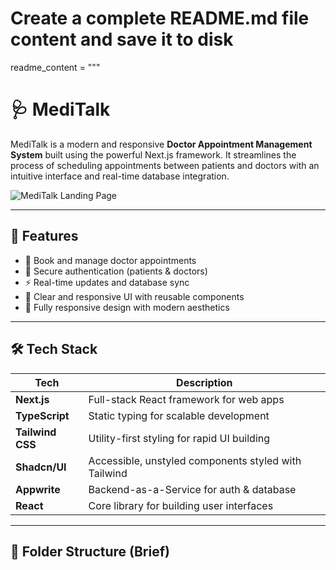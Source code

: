 # Create a complete README.md file content and save it to disk

readme_content = """
# 🩺 MediTalk

MediTalk is a modern and responsive **Doctor Appointment Management System** built using the powerful Next.js framework. It streamlines the process of scheduling appointments between patients and doctors with an intuitive interface and real-time database integration.

![MediTalk Landing Page](./public/medi.jpeg)

---

## 🚀 Features

- 📅 Book and manage doctor appointments
- 🔐 Secure authentication (patients & doctors)
- ⚡ Real-time updates and database sync
- 💬 Clear and responsive UI with reusable components
- 🎨 Fully responsive design with modern aesthetics

---

## 🛠 Tech Stack

| Tech             | Description                                        |
|------------------|----------------------------------------------------|
| **Next.js**      | Full-stack React framework for web apps            |
| **TypeScript**   | Static typing for scalable development             |
| **Tailwind CSS** | Utility-first styling for rapid UI building        |
| **Shadcn/UI**    | Accessible, unstyled components styled with Tailwind |
| **Appwrite**     | Backend-as-a-Service for auth & database           |
| **React**        | Core library for building user interfaces          |

---

## 📂 Folder Structure (Brief)

